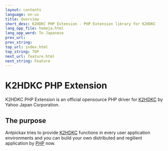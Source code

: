 ```yaml
---
layout: contents
language: en-us
title: Overview
short_desc: K2HDKC PHP Extension - PHP Extension library for K2HDKC
lang_opp_file: homeja.html
lang_opp_word: To Japanese
prev_url: 
prev_string: 
top_url: index.html
top_string: TOP
next_url: feature.html
next_string: Feature
---
```


# K2HDKC PHP Extension
K2HDKC PHP Extension is an official opensource PHP driver for [K2HDKC](https://k2hdkc.antpick.ax/) by Yahoo Japan Corporation.

## The purpose
Antpickax tries to provide [K2HDKC](https://k2hdkc.antpick.ax/) functions in every user application environments and you can build your own distributed and regilient application by [PHP](https://www.php.net/) now.

